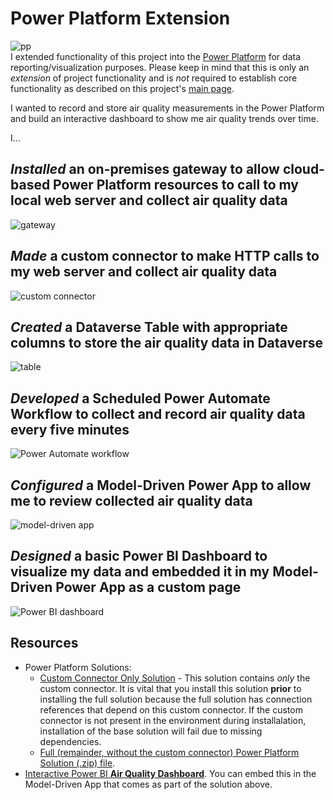 # Power Platform Extension
![pp](https://i.imgur.com/aTbNb3F.png)  
I extended functionality of this project into the [Power Platform](https://powerplatform.microsoft.com/en-us/) for data reporting/visualization purposes. Please keep in mind that this is only an *extension* of project functionality and is *not* required to establish core functionality as described on this project's [main page](./../readme.md).

I wanted to record and store air quality measurements in the Power Platform and build an interactive dashboard to show me air quality trends over time.

I...

## *Installed* an **on-premises gateway** to allow cloud-based Power Platform resources to call to my local web server and collect air quality data
![gateway](https://i.imgur.com/09erpCQ.png)

## *Made* a **custom connector** to make HTTP calls to my web server and collect air quality data
![custom connector](https://i.imgur.com/uYe4LLs.png)

## *Created* a **Dataverse Table** with appropriate columns to store the air quality data in Dataverse
![table](https://i.imgur.com/NB3CchK.png)

## *Developed* a **Scheduled Power Automate Workflow** to collect and record air quality data every five minutes
![Power Automate workflow](https://i.imgur.com/Cd5noHV.png)

## *Configured* a **Model-Driven Power App** to allow me to review collected air quality data
![model-driven app](https://i.imgur.com/iZv3nzr.png)

## *Designed* a basic **Power BI Dashboard** to visualize my data and embedded it in my Model-Driven Power App as a **custom page**
![Power BI dashboard](https://i.imgur.com/bFQokzL.png)


## Resources
- Power Platform Solutions:
    - [Custom Connector Only Solution](https://github.com/TimHanewich/air-quality-box/releases/download/3/AirQualityMonitoringCustomConnector_1_0_0_1.zip) - This solution contains *only* the custom connector. It is vital that you install this solution **prior** to installing the full solution because the full solution has connection references that depend on this custom connector. If the custom connector is not present in the environment during installalation, installation of the base solution will fail due to missing dependencies.
    - [Full (remainder, without the custom connector) Power Platform Solution (.zip) file](https://github.com/TimHanewich/air-quality-box/releases/download/3/AirQualityMonitoring_1_0_0_3.zip).
- [Interactive Power BI **Air Quality Dashboard**](https://github.com/TimHanewich/air-quality-box/releases/download/1/air_quality_dashboard.pbix). You can embed this in the Model-Driven App that comes as part of the solution above.